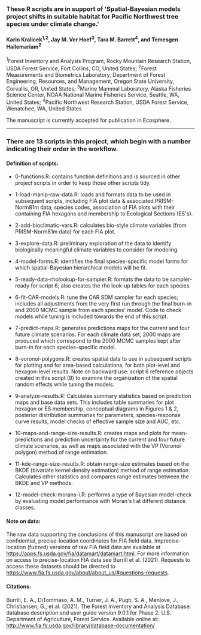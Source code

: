 ### These R scripts are in support of 'Spatial-Bayesian models project shifts in suitable habitat for Pacific Northwest tree species under climate change.'
#### Karin Kralicek<sup>1,2</sup>, Jay M. Ver Hoef<sup>3</sup>, Tara M. Barrett<sup>4</sup>, and Temesgen Hailemariam<sup>2</sup> 
<sup>1</sup>Forest Inventory and Analysis Program, Rocky Mountain Research Station, USDA Forest Service, Fort Collins, CO, United States; <sup>2</sup>Forest Measurements and Biometrics Laboratory, Department of Forest Engineering, Resources, and Management, Oregon State University, Corvallis, OR, United States; <sup>3</sup>Marine Mammal Laboratory, Alaska Fisheries Science Center, NOAA National Marine Fisheries Service, Seattle, WA, United States; <sup>4</sup>Pacific Northwest Research Station, USDA Forest Service, Wenatchee, WA, United States

The manuscript is currently accepted for publication in Ecosphere.

---
### There are 13 scripts in this project, which begin with a number indicating their order in the workflow. 

#### Definition of scripts:

* 0-functions.R: contains function definitions and is sourced in other project scripts in order to keep those other scripts tidy. 

* 1-load-manip-raw-data.R: loads and formats data to be used in subsequent scripts, including FIA plot data & associated PRISM-Norm81m data, species codes, association of FIA plots with their containing FIA hexagons and membership to Ecological Sections (ES's).

* 2-add-bioclimatic-vars.R: calculates bio-style climate variables (from PRISM-Norm81m data) for each FIA plot.

* 3-explore-data.R: preliminary exploration of the data to identify biologically meaningful climate variables to consider for modeling.

* 4-model-forms.R: identifies the final species-specific model forms for which spatial-Bayesian hierarchical models will be fit.

* 5-ready-data-rholookup-for-sampler.R: formats the data to be sampler-ready for script 6; also creates the rho look-up tables for each species.

* 6-fit-CAR-models.R: tune the CAR SDM sampler for each species; includes all adjustments from the very first run through the final burn-in and 2000 MCMC sample from each species' model. Code to check models while tuning is included towards the end of this script.

* 7-predict-maps.R: generates predictions maps for the current and four future climate scenarios. For each climate data set, 2000 maps are produced which correspond to the 2000 MCMC samples kept after burn-in for each species-specific model.

* 8-voronoi-polygons.R: creates spatial data to use in subsequent scripts for plotting and for area-based calculations, for both plot-level and hexagon-level results. Note on backward use: script 6 reference objects created in this script (8) to examine the organization of the spatial random effects while tuning the models.

* 9-analyze-results.R: Calculates summary statistics based on prediction maps and base data sets. This includes table summaries for plot hexagon or ES membership, conceptual diagrams in Figures 1 & 2, posterior distribution summaries for parameters, species-response curve results, model checks of effective sample size and AUC, etc. 

* 10-maps-and-range-size-results.R: creates maps and plots for mean-predictions and prediction uncertainty for the current and four future climate scenarios, as well as maps associated with the VP (Voronoi polygon) method of range estimation.

* 11-kde-range-size-results.R: obtain range-size estimates based on the BKDE (bivariate kernel density estimation) method of range estimation. Calculates other statistics and compares range estimates between the BKDE and VP methods.

* 12-model-check-morans-i.R: performs a type of Bayesian model-check by evaluating model performance with Moran's I at different distance classes.


#### Note on data: 

The raw data supporting the conclusions of this manuscript are based on confidential, precise-location coordinates for FIA field data. Imprecise-location (fuzzed) versions of raw FIA field data are available at https://apps.fs.usda.gov/fia/datamart/datamart.html. For more information on access to precise-location FIA data see Burrill et al. (2021). Requests to access these datasets should be directed to https://www.fia.fs.usda.gov/about/about_us/#questions-requests.

#### Citations:

Burrill, E. A., DiTommaso, A. M., Turner, J. A., Pugh, S. A., Menlove, J., Christiansen, G., et al. (2021). The Forest Inventory and Analysis Database: database description and user guide version 9.0.1 for Phase 2. U.S. Department of Agriculture, Forest Service. Available online at: http://www.fia.fs.usda.gov/library/database-documentation/
